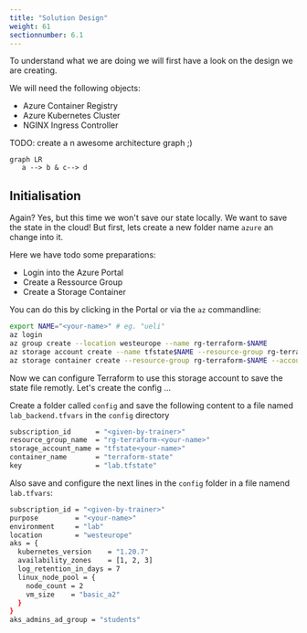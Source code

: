 ```yaml
---
title: "Solution Design"
weight: 61
sectionnumber: 6.1
---
```


To understand what we are doing we will first have a look on the design we are creating.

We will need the following objects:

* Azure Container Registry
* Azure Kubernetes Cluster
* NGINX Ingress Controller

TODO: create a n awesome architecture graph ;)

```mermaid
graph LR
   a --> b & c--> d
```


## Initialisation

Again? Yes, but this time we won't save our state locally. We want to save the state in the cloud!
But first, lets create a new folder name `azure` an change into it.

Here we have todo some preparations:

* Login into the Azure Portal
* Create a Ressource Group
* Create a Storage Container

You can do this by clicking in the Portal or via the `az` commandline:

```bash
export NAME="<your-name>" # eg. "ueli"
az login
az group create --location westeurope --name rg-terraform-$NAME
az storage account create --name tfstate$NAME --resource-group rg-terraform-$NAME
az storage container create --resource-group rg-terraform-$NAME --account-name tfstate$NAME --name terraform-state --public-access off
```

Now we can configure Terraform to use this storage account to save the state file remotly. Let's create the config ...

Create a folder called `config` and save the following content to a file named `lab_backend.tfvars` in the `config` directory

```bash
subscription_id      = "<given-by-trainer>"
resource_group_name  = "rg-terraform-<your-name>"
storage_account_name = "tfstate<your-name>"
container_name       = "terraform-state"
key                  = "lab.tfstate"
```

Also save and configure the next lines in the `config` folder in a file namend `lab.tfvars`:

```bash
subscription_id = "<given-by-trainer>"
purpose         = "<your-name>"
environment     = "lab"
location        = "westeurope"
aks = {
  kubernetes_version    = "1.20.7"
  availability_zones    = [1, 2, 3]
  log_retention_in_days = 7
  linux_node_pool = {
    node_count = 2
    vm_size    = "basic_a2"
  }
}
aks_admins_ad_group = "students"
```
